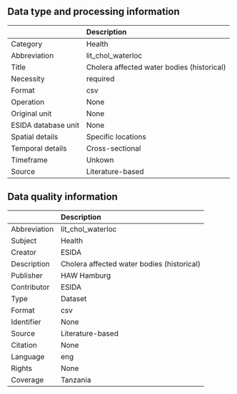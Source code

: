 ## Data type and processing information 

|                     | Description                                |
|:--------------------|:-------------------------------------------|
| Category            | Health                                     |
| Abbreviation        | lit_chol_waterloc                          |
| Title               | Cholera affected water bodies (historical) |
| Necessity           | required                                   |
| Format              | csv                                        |
| Operation           | None                                       |
| Original unit       | None                                       |
| ESIDA database unit | None                                       |
| Spatial details     | Specific locations                         |
| Temporal details    | Cross-sectional                            |
| Timeframe           | Unkown                                     |
| Source              | Literature-based                           |

## Data quality information 

|              | Description                                |
|:-------------|:-------------------------------------------|
| Abbreviation | lit_chol_waterloc                          |
| Subject      | Health                                     |
| Creator      | ESIDA                                      |
| Description  | Cholera affected water bodies (historical) |
| Publisher    | HAW Hamburg                                |
| Contributor  | ESIDA                                      |
| Type         | Dataset                                    |
| Format       | csv                                        |
| Identifier   | None                                       |
| Source       | Literature-based                           |
| Citation     | None                                       |
| Language     | eng                                        |
| Rights       | None                                       |
| Coverage     | Tanzania                                   |
